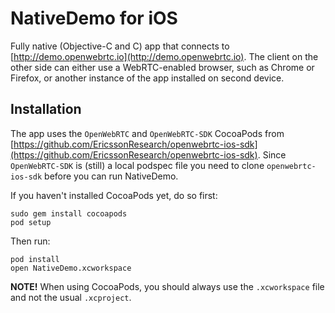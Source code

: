 # NativeDemo for iOS
Fully native (Objective-C and C) app that connects to [http://demo.openwebrtc.io](http://demo.openwebrtc.io). The client on the other side can either use a WebRTC-enabled browser, such as Chrome or Firefox, or another instance of the app installed on second device.

## Installation

The app uses the `OpenWebRTC` and `OpenWebRTC-SDK` CocoaPods from [https://github.com/EricssonResearch/openwebrtc-ios-sdk](https://github.com/EricssonResearch/openwebrtc-ios-sdk). Since `OpenWebRTC-SDK` is (still) a local podspec file you need to clone `openwebrtc-ios-sdk` before you can run NativeDemo.

If you haven't installed CocoaPods yet, do so first:

    sudo gem install cocoapods
    pod setup

Then run:

    pod install
    open NativeDemo.xcworkspace

**NOTE!** When using CocoaPods, you should always use the `.xcworkspace` file and not the usual `.xcproject`.

